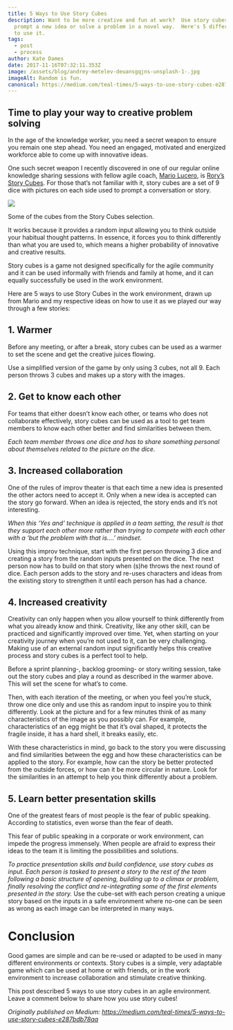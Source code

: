 ```yaml
---
title: 5 Ways to Use Story Cubes
description: Want to be more creative and fun at work?  Use story cubes to
  prompt a new idea or solve a problem in a novel way.  Here's 5 different ways
  to use it.
tags:
  - post
  - process
author: Kate Dames
date: 2017-11-16T07:32:11.353Z
image: /assets/blog/andrey-metelev-deuansgqjns-unsplash-1-.jpg
imageAlt: Random is fun.
canonical: https://medium.com/teal-times/5-ways-to-use-story-cubes-e287bdb78aa
---
```



## Time to play your way to creative problem solving

In the age of the knowledge worker, you need a secret weapon to ensure you remain one step ahead. You need an engaged, motivated and energized workforce able to come up with innovative ideas.

One such secret weapon I recently discovered in one of our regular online knowledge sharing sessions with fellow agile coach, [Mario Lucero](http://agilelucero.com/), is [Rory’s Story Cubes](https://www.storycubes.com/). For those that’s not familiar with it, story cubes are a set of 9 dice with pictures on each side used to prompt a conversation or story.

![](https://miro.medium.com/max/1400/1*h9ewUYiMGFwnbMbsRvUu3A.jpeg)

Some of the cubes from the Story Cubes selection.

It works because it provides a random input allowing you to think outside your habitual thought patterns. In essence, it forces you to think differently than what you are used to, which means a higher probability of innovative and creative results.

Story cubes is a game not designed specifically for the agile community and it can be used informally with friends and family at home, and it can equally successfully be used in the work environment.

Here are 5 ways to use Story Cubes in the work environment, drawn up from Mario and my respective ideas on how to use it as we played our way through a few stories:

## **1. Warmer**

Before any meeting, or after a break, story cubes can be used as a warmer to set the scene and get the creative juices flowing.

Use a simplified version of the game by only using 3 cubes, not all 9. Each person throws 3 cubes and makes up a story with the images.

## **2. Get to know each other**

For teams that either doesn’t know each other, or teams who does not collaborate effectively, story cubes can be used as a tool to get team members to know each other better and find similarities between them.

*Each team member throws one dice and has to share something personal about themselves related to the picture on the dice.*

## **3. Increased collaboration**

One of the rules of improv theater is that each time a new idea is presented the other actors need to accept it. Only when a new idea is accepted can the story go forward. When an idea is rejected, the story ends and it’s not interesting.

*When this ‘Yes and’ technique is applied in a team setting, the result is that they support each other more rather than trying to compete with each other with a ‘but the problem with that is….’ mindset.*

Using this improv technique, start with the first person throwing 3 dice and creating a story from the random inputs presented on the dice. The next person now has to build on that story when (s)he throws the next round of dice. Each person adds to the story and re-uses characters and ideas from the existing story to strengthen it until each person has had a chance.

## **4. Increased creativity**

Creativity can only happen when you allow yourself to think differently from what you already know and think. Creativity, like any other skill, can be practiced and significantly improved over time. Yet, when starting on your creativity journey when you’re not used to it, can be very challenging. Making use of an external random input significantly helps this creative process and story cubes is a perfect tool to help.

Before a sprint planning-, backlog grooming- or story writing session, take out the story cubes and play a round as described in the warmer above. This will set the scene for what’s to come.

Then, with each iteration of the meeting, or when you feel you’re stuck, throw one dice only and use this as random input to inspire you to think differently. Look at the picture and for a few minutes think of as many characteristics of the image as you possibly can. For example, characteristics of an egg might be that it’s oval shaped, it protects the fragile inside, it has a hard shell, it breaks easily, etc.

With these characteristics in mind, go back to the story you were discussing and find similarities between the egg and how these characteristics can be applied to the story. For example, how can the story be better protected from the outside forces, or how can it be more circular in nature. Look for the similarities in an attempt to help you think differently about a problem.

## **5. Learn better presentation skills**

One of the greatest fears of most people is the fear of public speaking. According to statistics, even worse than the fear of death.

This fear of public speaking in a corporate or work environment, can impede the progress immensely. When people are afraid to express their ideas to the team it is limiting the possibilities and solutions.

*To practice presentation skills and build confidence, use story cubes as input. Each person is tasked to present a story to the rest of the team following a basic structure of opening, building up to a climax or problem, finally resolving the conflict and re-integrating some of the first elements presented in the story.* Use the cube-set with each person creating a unique story based on the inputs in a safe environment where no-one can be seen as wrong as each image can be interpreted in many ways.

# **Conclusion**

Good games are simple and can be re-used or adapted to be used in many different environments or contexts. Story cubes is a simple, very adaptable game which can be used at home or with friends, or in the work environment to increase collaboration and stimulate creative thinking.

This post described 5 ways to use story cubes in an agile environment. Leave a comment below to share how you use story cubes!





*Originally published on Medium: https://medium.com/teal-times/5-ways-to-use-story-cubes-e287bdb78aa*